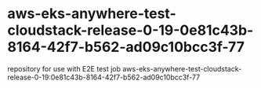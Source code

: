 # aws-eks-anywhere-test-cloudstack-release-0-19-0e81c43b-8164-42f7-b562-ad09c10bcc3f-77
repository for use with E2E test job aws-eks-anywhere-test-cloudstack-release-0-19:0e81c43b-8164-42f7-b562-ad09c10bcc3f-77
